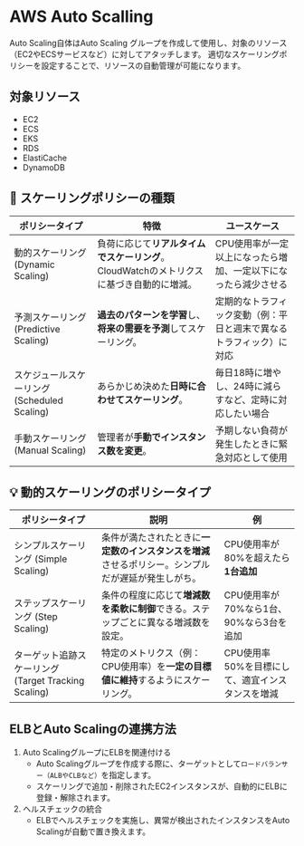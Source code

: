 # AWS Auto Scalling

Auto Scaling自体はAuto Scaling グループを作成して使用し、対象のリソース（EC2やECSサービスなど）に対してアタッチします。
適切なスケーリングポリシーを設定することで、リソースの自動管理が可能になります。

## 対象リソース
- EC2
- ECS
- EKS
- RDS
- ElastiCache
- DynamoDB

## 🚀 スケーリングポリシーの種類

| ポリシータイプ                        | 特徴                                                                                 | ユースケース                                                                             |
|------------------------------------|---------------------------------------------------------------------------------------|----------------------------------------------------------------------------------------|
| 動的スケーリング (Dynamic Scaling)     | 負荷に応じて**リアルタイムでスケーリング**。CloudWatchのメトリクスに基づき自動的に増減。      | CPU使用率が一定以上になったら増加、一定以下になったら減少させる                              |
| 予測スケーリング (Predictive Scaling) | **過去のパターンを学習**し、**将来の需要を予測**してスケーリング。                         | 定期的なトラフィック変動（例：平日と週末で異なるトラフィック）に対応                           |
| スケジュールスケーリング (Scheduled Scaling) | あらかじめ決めた**日時に合わせてスケーリング**。                                         | 毎日18時に増やし、24時に減らすなど、定時に対応したい場合                                        |
| 手動スケーリング (Manual Scaling)     | 管理者が**手動でインスタンス数を変更**。                                                 | 予期しない負荷が発生したときに緊急対応として使用                                             |

## 💡 動的スケーリングのポリシータイプ

| ポリシータイプ                                | 説明                                                                                          | 例                                                                                   |
|--------------------------------------------|-----------------------------------------------------------------------------------------------|----------------------------------------------------------------------------------------|
| シンプルスケーリング (Simple Scaling)         | 条件が満たされたときに**一定数のインスタンスを増減**させるポリシー。シンプルだが遅延が発生しがち。 | CPU使用率が80%を超えたら**1台追加**                                                      |
| ステップスケーリング (Step Scaling)           | 条件の程度に応じて**増減数を柔軟に制御**できる。ステップごとに異なる増減数を設定。                 | CPU使用率が70%なら1台、90%なら3台を追加                                                     |
| ターゲット追跡スケーリング (Target Tracking Scaling) | 特定のメトリクス（例：CPU使用率）を**一定の目標値に維持**するようにスケーリング。                         | CPU使用率50%を目標にして、適宜インスタンスを増減                                              |

## ELBとAuto Scalingの連携方法

1. Auto ScalingグループにELBを関連付ける
    - Auto Scalingグループを作成する際に、ターゲットとして`ロードバランサー（ALBやCLBなど）`を指定します。
    - スケーリングで追加・削除されたEC2インスタンスが、自動的にELBに登録・解除されます。
2. ヘルスチェックの統合
    - ELBでヘルスチェックを実施し、異常が検出されたインスタンスをAuto Scalingが自動で置き換えます。
